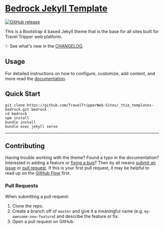 # [Bedrock Jekyll Template](https://github.com/TravelTripperWeb-Sites/_ttio_templates-bedrock)

[![GitHub release](https://img.shields.io/badge/bedrock-v1.0.0-blue.svg)](https://github.com/TravelTripperWeb-Sites/_ttio_templates-bedrock/releases)


This is a Bootstrap 4 based Jekyll theme that is the base for all sites built for Travel Tripper web platform.

:sparkles: See what's new in the [CHANGELOG](CHANGELOG.md).

## Usage

For detailed instructions on how to configure, customize, add content, and more read the [documentation](https://github.com/TravelTripperWeb-Sites/_ttio_templates-bedrock/wiki).

## Quick Start

```
git clone https://github.com/TravelTripperWeb-Sites/_ttio_templates-bedrock.git bedrock
cd bedrock
npm install
bundle install
bundle exec jekyll serve
```

---

## Contributing

Having trouble working with the theme? Found a typo in the documentation? Interested in adding a feature or [fixing a bug](https://github.com/TravelTripperWeb-Sites/_ttio_templates-bedrock/issues)? Then by all means [submit an issue](https://github.com/TravelTripperWeb-Sites/_ttio_templates-bedrock/issues/new) or [pull request](https://help.github.com/articles/using-pull-requests/). If this is your first pull request, it may be helpful to read up on the [GitHub Flow](https://guides.github.com/introduction/flow/) first.

### Pull Requests

When submitting a pull request:

1. Clone the repo.
2. Create a branch off of `master` and give it a meaningful name (e.g. `my-awesome-new-feature`) and describe the feature or fix.
3. Open a pull request on GitHub.
